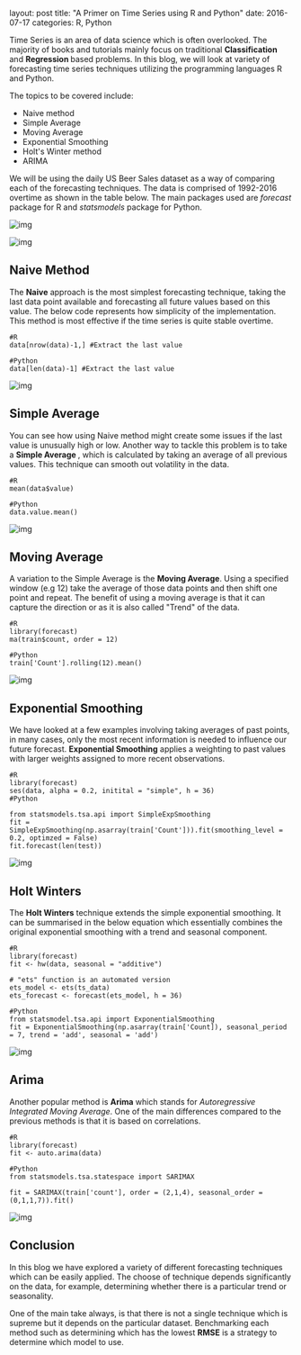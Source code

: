 layout: post
title:  "A Primer on Time Series using R and Python"
date:  2016-07-17
categories: R, Python

Time Series is an area of data science which is often overlooked. The majority of books and tutorials mainly focus on traditional <b> Classification </b> and <b> Regression </b> based problems. In this blog, we will look at variety of forecasting time series techniques utilizing the programming languages R and Python.

The topics to be covered include:

* Naive method
* Simple Average
* Moving Average
* Exponential Smoothing
* Holt's Winter method
* ARIMA

We will be using the daily US Beer Sales dataset  as a way of comparing each of the forecasting techniques. The data is comprised of 1992-2016 overtime as shown in the table below. The main packages used are <i>forecast</i> package for R and <i>statsmodels</i> package for Python.


![img](../post_img/timeseries_table.png)

![img](../post_img/timeseries_plot1.jpeg)

## Naive Method

The <b>Naive</b> approach is the most simplest forecasting technique, taking the last data point available and forecasting all future values based on this value. The below code represents how simplicity of the implementation. This method is most effective if the time series is quite stable overtime.


    #R
    data[nrow(data)-1,] #Extract the last value
    
    #Python
    data[len(data)-1] #Extract the last value

![img](../post_img/timeseries_naive.jpeg)

## Simple Average

You can see how using Naive method might create some issues if the last value is unusually high or low. Another way to tackle this problem is to take a <b>Simple Average </b>, which is calculated by taking an average of all previous values. This technique can smooth out volatility in the data.

    #R
    mean(data$value)
    
    #Python
    data.value.mean()

![img](../post_img/timeseries_simple_average.jpeg)

## Moving Average

A variation to the Simple Average is the <b>Moving Average</b>. Using a specified window (e.g 12) take the average of those data points and then shift one point and repeat. The benefit of using a moving average is that it can capture the direction or as it is also called "Trend" of the data.

    #R
    library(forecast)
    ma(train$count, order = 12)
    
    #Python
    train['Count'].rolling(12).mean()

![img](../post_img/timeseries_moving_average.jpeg)

## Exponential Smoothing

We have looked at a few examples involving taking averages of past points, in many cases, only the most recent information is needed to influence our future forecast. <b>Exponential Smoothing</b> applies a weighting to past values with larger weights assigned to more recent observations.

    #R
    library(forecast)
    ses(data, alpha = 0.2, initital = "simple", h = 36)
    #Python
    
    from statsmodels.tsa.api import SimpleExpSmoothing
    fit = SimpleExpSmoothing(np.asarray(train['Count'])).fit(smoothing_level = 0.2, optimzed = False)
    fit.forecast(len(test))

![img](../post_img/timeseries_exponential_smoothing.jpeg)

## Holt Winters

The <b>Holt Winters</b> technique extends the simple exponential smoothing. It can be summarised in the below equation which essentially combines the original exponential smoothing with a trend and seasonal component.

    #R
    library(forecast)
    fit <- hw(data, seasonal = "additive")
    
    # "ets" function is an automated version
    ets_model <- ets(ts_data)
    ets_forecast <- forecast(ets_model, h = 36)
    
    #Python
    from statsmodel.tsa.api import ExponentialSmoothing
    fit = ExponentialSmoothing(np.asarray(train['Count]), seasonal_period = 7, trend = 'add', seasonal = 'add')

![img](../post_img/timeseries_holt_winters.jpeg)

## Arima

Another popular method is <b>Arima</b> which stands for <i> Autoregressive Integrated Moving Average</i>. One of the main differences compared to the previous methods is that it is based on correlations.

    #R
    library(forecast)
    fit <- auto.arima(data)
    
    #Python
    from statsmodels.tsa.statespace import SARIMAX
    
    fit = SARIMAX(train['count'], order = (2,1,4), seasonal_order = (0,1,1,7)).fit()

![img](../post_img/timeseries_arima.jpeg)

## Conclusion

In this blog we have explored a variety of different forecasting techniques which can be easily applied. The choose of technique depends significantly on the data, for example, determining whether there is a particular trend or seasonality. 

One of the main take always, is that there is not a single technique which is supreme but it depends on the particular dataset. Benchmarking each method such as determining which has the lowest <b>RMSE</b> is a strategy to determine which model to use.  







